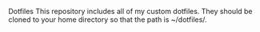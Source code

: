 Dotfiles
This repository includes all of my custom dotfiles. They should be cloned to your home directory so that the path is ~/dotfiles/.
